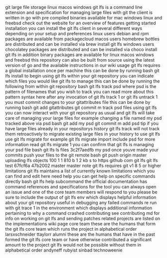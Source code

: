git large file storage linux macos windows git lfs is a command line extension and specification for managing large files with git the client is written in go with pre compiled binaries available for mac windows linux and freebsd check out the website for an overview of features getting started installation you can install the git lfs client in several different ways depending on your setup and preferences linux users debian and rpm packages are available from packagecloud macos users homebrew bottles are distributed and can be installed via brew install git lfs windows users chocolatey packages are distributed and can be installed via choco install git lfs in addition binary packages are available for linux macos windows and freebsd this repository can also be built from source using the latest version of go and the available instructions in our wiki usage git lfs requires a global installation once per machine this can be done by running bash git lfs install to begin using git lfs within your git repository you can indicate which files you would like git lfs to manage this can be done by running the following from within git repository bash git lfs track psd where psd is the pattern of filenames that you wish to track you can read more about this pattern syntax here after any invocation of git lfs track 1 or git lfs untrack 1 you must commit changes to your gitattributes file this can be done by running bash git add gitattributes git commit m track psd files using git lfs you can now interact with your git repository as usual and git lfs will take care of managing your large files for example changing a file named my psd tracked above via psd bash git add my psd git commit m add psd tip if you have large files already in your repositorys history git lfs track will not track them retroactively to migrate existing large files in your history to use git lfs use git lfs migrate for example git lfs migrate import include psd for more information read git lfs migrate 1 you can confirm that git lfs is managing your psd file bash git lfs ls files 3c2f7aedfb my psd once youve made your commits push your files to the git remote bash git push origin master uploading lfs objects 100 1 1 810 b 1 2 kb s to https github com git lfs git lfs test 67fcf6a 47b2002 master master note git lfs requires git v1 8 5 or higher limitations git lfs maintains a list of currently known limitations which you can find and edit here need help you can get help on specific commands directly bash git lfs help subcommand the official documentation has command references and specifications for the tool you can always open an issue and one of the core team members will respond to you please be sure to include the output of git lfs env which displays helpful information about your git repository useful in debugging any failed commands re run with git trace 1 in the environment which displays additional information pertaining to why a command crashed contributing see contributing md for info on working on git lfs and sending patches related projects are listed on the implementations wiki page core team these are the humans that form the git lfs core team which runs the project in alphabetical order larsxschneider ttaylorr alumni these are the humans that have in the past formed the git lfs core team or have otherwise contributed a significant amount to the project git lfs would not be possible without them in alphabetical order andyneff rubyist sinbad technoweenie